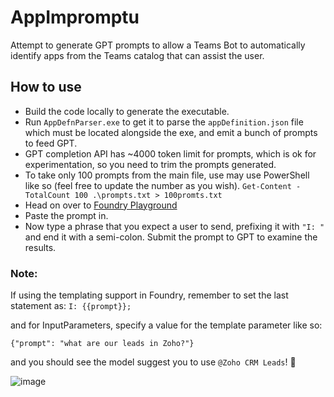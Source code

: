 # AppImpromptu

Attempt to generate GPT prompts to allow a Teams Bot to automatically identify apps from the Teams catalog that can assist the user.

## How to use
- Build the code locally to generate the executable.
- Run `AppDefnParser.exe` to get it to parse the `appDefinition.json` file which must be located alongside the exe, and emit a bunch of prompts to feed GPT.
- GPT completion API has ~4000 token limit for prompts, which is ok for experimentation, so you need to trim the prompts generated.
- To take only 100 prompts from the main file, use may use PowerShell like so (feel free to update the number as you wish).
       `Get-Content -TotalCount 100 .\prompts.txt > 100promts.txt`
- Head on over to [Foundry Playground](https://foundrytoolkit.azurewebsites.net/playgroundv2)
- Paste the prompt in.
- Now type a phrase that you expect a user to send, prefixing it with `"I: "` and end it with a semi-colon. Submit the prompt to GPT to examine the results.

### Note:
If using the templating support in Foundry, remember to set the last statement as:
`I: {{prompt}};`

and for InputParameters, specify a value for the template parameter like so:

`{"prompt": "what are our leads in Zoho?"}` 

and you should see the model suggest you to use `@Zoho CRM Leads`! 🎉

![image](https://user-images.githubusercontent.com/7799064/208786239-d00f3116-4e01-4862-bcc2-f056b041e7d1.png)
